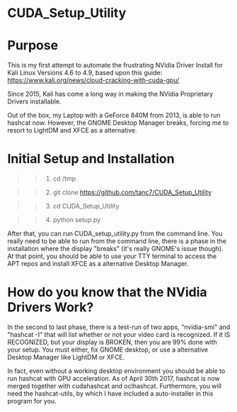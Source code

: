 # CUDA_Setup_Utility
# Purpose
This is my first attempt to automate the frustrating NVidia Driver Install for Kali Linux Versions 4.6 to 4.9, based upon this guide:
https://www.kali.org/news/cloud-cracking-with-cuda-gpu/

Since 2015, Kali has come a long way in making the NVidia Proprietary Drivers installable. 

Out of the box, my Laptop with a GeForce 840M from 2013, is able to run hashcat now. However, the GNOME Desktop Manager breaks, forcing me to resort to LightDM and XFCE as a alternative.


# Initial Setup and Installation

>>1. cd /tmp

>>2. git clone https://github.com/tanc7/CUDA_Setup_Utility

>>3. cd CUDA_Setup_Utility

>>4. python setup.py

After that, you can run CUDA_setup_utility.py from the command line. You really need to be able to run from the command line, there is a phase in the installation where the display "breaks" (it's really GNOME's issue though). At that point, you should be able to use your TTY terminal to access the APT repos and install XFCE as a alternative Desktop Manager. 

# How do you know that the NVidia Drivers Work?

In the second to last phase, there is a test-run of two apps, "nvidia-smi" and "hashcat -I" that will list whether or not your video card is recognized. If it IS RECOGNIZED, but your display is BROKEN, then you are 99% done with your setup. You must either, fix GNOME desktop, or use a alternative Desktop Manager like LightDM or XFCE.

In fact, even without a working desktop environment you should be able to run hashcat with GPU acceleration. As of April 30th 2017, hashcat is now merged together with cudahashcat and oclhashcat. Furthermore, you will need the hashcat-utils, by which I have included a auto-installer in this program for you.
